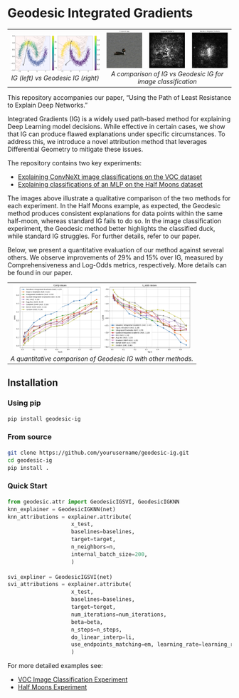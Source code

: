 # Geodesic Integrated Gradients
<p align="center"> <table> <tr> <td align="center"> <img src="images/half_moons_y.png" width="400"/> <br> <em>IG (left) vs Geodesic IG (right)</em> </td> <td align="center"> <img src="images/voc_compare.png" width="545"/> <br> <em>A comparison of IG vs Geodesic IG for image classification</em> </td> </tr> </table> </p>
This repository accompanies our paper, “Using the Path of Least Resistance to Explain Deep Networks.”

Integrated Gradients (IG) is a widely used path-based method for explaining Deep Learning model decisions. While effective in certain cases, we show that IG can produce flawed explanations under specific circumstances. To address this, we introduce a novel attribution method that leverages Differential Geometry to mitigate these issues.

The repository contains two key experiments:
- [Explaining ConvNeXt image classifications on the VOC dataset](./experiments/voc/)
- [Explaining classifications of an MLP on the Half Moons dataset](./experiments/moons/)

The images above illustrate a qualitative comparison of the two methods for each experiment. In the Half Moons example, as expected, the Geodesic method produces consistent explanations for data points within the same half-moon, whereas standard IG fails to do so. In the image classification experiment, the Geodesic method better highlights the classified duck, while standard IG struggles. For further details, refer to our paper.

Below, we present a quantitative evaluation of our method against several others. We observe improvements of 29% and 15% over IG, measured by Comprehensiveness and Log-Odds metrics, respectively. More details can be found in our paper.

<p align="center"> <table> <tr> <td align="center"> <img src="images/voc_metrics.png" width="400"/> <br> <em>A quantitative comparison of Geodesic IG with other methods.</em> </td> </tr> </table> </p>

## Installation

### Using pip
```bash
pip install geodesic-ig
```
### From source
```bash
git clone https://github.com/yourusername/geodesic-ig.git
cd geodesic-ig
pip install .
```
### Quick Start

```python
from geodesic.attr import GeodesicIGSVI, GeodesicIGKNN
knn_explainer = GeodesicIGKNN(net)
knn_attributions = explainer.attribute(
                    x_test,
                    baselines=baselines,
                    target=target,
                    n_neighbors=n,
                    internal_batch_size=200,
                    )

svi_expliner = GeodesicIGSVI(net)
svi_attributions = explainer.attribute(
                    x_test,
                    baselines=baselines,
                    target=terget,
                    num_iterations=num_iterations,
                    beta=beta,
                    n_steps=n_steps,
                    do_linear_interp=li,
                    use_endpoints_matching=em, learning_rate=learning_rat,
                    )
```

For more detailed examples see:
- [VOC Image Classification Experiment](./experiments/voc/)
- [Half Moons Experiment](./experiments/moons/)
